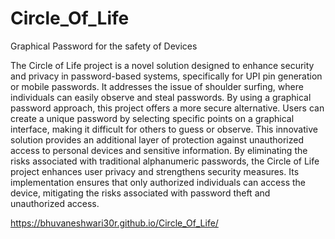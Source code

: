 # Circle_Of_Life
Graphical Password for the safety of Devices

The Circle of Life project is a novel solution designed to enhance security and privacy in password-based systems, specifically for UPI pin generation or mobile passwords. It addresses the issue of shoulder surfing, where individuals can easily observe and steal passwords. By using a graphical password approach, this project offers a more secure alternative. Users can create a unique password by selecting specific points on a graphical interface, making it difficult for others to guess or observe. This innovative solution provides an additional layer of protection against unauthorized access to personal devices and sensitive information. By eliminating the risks associated with traditional alphanumeric passwords, the Circle of Life project enhances user privacy and strengthens security measures. Its implementation ensures that only authorized individuals can access the device, mitigating the risks associated with password theft and unauthorized access.


https://bhuvaneshwari30r.github.io/Circle_Of_Life/
